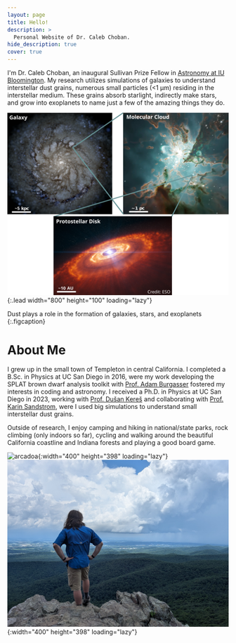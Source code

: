```yaml
---
layout: page
title: Hello!
description: >
  Personal Website of Dr. Caleb Choban.
hide_description: true
cover: true
---
```





I'm Dr. Caleb Choban, an inaugural Sullivan Prize Fellow in [Astronomy at IU Bloomington](https://astro.indiana.edu/index.html). My research utilizes simulations of galaxies to understand interstellar dust grains, numerous small particles (<1 μm) residing in the interstellar medium. These grains absorb starlight, indirectly make stars, and grow into exoplanets to name just a few of the amazing things they do.


![Full-width image](./assets/img/main/FIRE_STARFORGE_STAR_dust.png){:.lead width="800" height="100" loading="lazy"}

Dust plays a role in the formation of galaxies, stars, and exoplanets
{:.figcaption}


# About Me

I grew up in the small town of Templeton in central California. 
I completed a B.Sc. in Physics at UC San Diego in 2016, 
were my work developing the SPLAT brown dwarf analysis toolkit with [Prof. Adam Burgasser](https://www.coolstarlab.org/) fostered my interests in coding and astronomy. 
I received a Ph.D. in Physics at UC San Diego in 2023, working with [Prof. Dušan Kereš](https://physics.ucsd.edu/people/profile?profile_id=537) and collaborating with [Prof. Karin Sandstrom](https://karinsandstrom.github.io/), were I used big simulations to understand small interstellar dust grains. 

Outside of research, I enjoy camping and hiking in national/state parks, rock climbing (only indoors so far), cycling and walking around the beautiful California coastline and Indiana forests and playing a good board game.

![arcadoa](./assets/img/main/arcadia.png){:width="400" height="398" loading="lazy"}
![shenandoah](./assets/img/main/shenandoah.jpg){:width="400" height="398" loading="lazy"}
